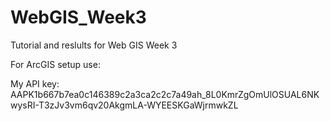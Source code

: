 # WebGIS_Week3
Tutorial and reslults for Web GIS Week 3

For ArcGIS setup use:
<link rel="stylesheet" href="https://js.arcgis.com/4.18/esri/css/main.css">
<script src="https://js.arcgis.com/4.18/"></script>

My API key:
AAPK1b667b7ea0c146389c2a3ca2c2c7a49ah_8L0KmrZgOmUlOSUAL6NKwysRI-T3zJv3vm6qv20AkgmLA-WYEESKGaWjrmwkZL

